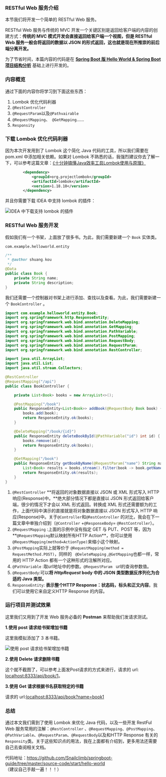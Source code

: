 ###  RESTful Web 服务介绍

本节我们将开发一个简单的 RESTful Web 服务。

 RESTful Web 服务与传统的 MVC 开发一个关键区别是返回给客户端的内容的创建方式：**传统的 MVC 模式开发会直接返回给客户端一个视图，但是 RESTful Web 服务一般会将返回的数据以 JSON 的形式返回，这也就是现在所推崇的前后端分离开发。**

为了节省时间，本篇内容的代码是在 **[Spring Boot 版 Hello World & Spring Boot 项目结构分析](https://snailclimb.gitee.io/springboot-guide/#/./start/springboot-hello-world)** 基础上进行开发的。

### 内容概览

通过下面的内容你将学习到下面这些东西：

1. Lombok 优化代码利器
2. `@RestController` 
3. `@RequestParam`以及`@Pathvairable`
4. `@RequestMapping`、` @GetMapping`......
5. `Responsity`

### 下载 Lombok 优化代码利器

因为本次开发用到了 Lombok 这个简化 Java 代码的工具，所以我们需要在 pom.xml 中添加相关依赖。如果对 Lombok 不熟悉的话，我强烈建议你去了解一下，可以参考这篇文章：[《十分钟搞懂Java效率工具Lombok使用与原理》](https://mp.weixin.qq.com/s?__biz=Mzg2OTA0Njk0OA==&mid=2247485385&idx=2&sn=a7c3fb4485ffd8c019e5541e9b1580cd&chksm=cea24802f9d5c1144eee0da52cfc0cc5e8ee3590990de3bb642df4d4b2a8cd07f12dd54947b9&token=1381785723&lang=zh_CN#rd)

```xml
		<dependency>
			<groupId>org.projectlombok</groupId>
			<artifactId>lombok</artifactId>
			<version>1.18.10</version>
		</dependency>
```

并且你需要下载 IDEA 中支持 lombok 的插件：


![ IDEA 中下载支持 lombok 的插件](https://my-blog-to-use.oss-cn-beijing.aliyuncs.com/2019-7/lombok-idea.png)

### RESTful Web 服务开发

假如我们有一个书架，上面放了很多书。为此，我们需要新建一个 `Book` 实体类。

`com.example.helloworld.entity`

```java
/**
 * @author shuang.kou
 */
@Data
public class Book {
    private String name;
    private String description;
}
```

我们还需要一个控制器对书架上进行添加、查找以及查看。为此，我们需要新建一个 `BookController` 。

```java
import com.example.helloworld.entity.Book;
import org.springframework.http.ResponseEntity;
import org.springframework.web.bind.annotation.DeleteMapping;
import org.springframework.web.bind.annotation.GetMapping;
import org.springframework.web.bind.annotation.PathVariable;
import org.springframework.web.bind.annotation.PostMapping;
import org.springframework.web.bind.annotation.RequestBody;
import org.springframework.web.bind.annotation.RequestParam;
import org.springframework.web.bind.annotation.RestController;

import java.util.ArrayList;
import java.util.List;
import java.util.stream.Collectors;

@RestController
@RequestMapping("/api")
public class BookController {

    private List<Book> books = new ArrayList<>();

    @PostMapping("/book")
    public ResponseEntity<List<Book>> addBook(@RequestBody Book book) {
        books.add(book);
        return ResponseEntity.ok(books);
    }

    @DeleteMapping("/book/{id}")
    public ResponseEntity deleteBookById(@PathVariable("id") int id) {
        books.remove(id);
        return ResponseEntity.ok(books);
    }

    @GetMapping("/book")
    public ResponseEntity getBookByName(@RequestParam("name") String name) {
        List<Book> results = books.stream().filter(book -> book.getName().equals(name)).collect(Collectors.toList());
        return ResponseEntity.ok(results);
    }
}
```

1. `@RestController`  **将返回的对象数据直接以 JSON 或 XML 形式写入 HTTP 响应(Response)中。**绝大部分情况下都是直接以  JSON 形式返回给客户端，很少的情况下才会以 XML 形式返回。转换成 XML 形式还需要额为的工作，上面代码中演示的直接就是将对象数据直接以 JSON 形式写入 HTTP 响应(Response)中。关于`@Controller`和`@RestController` 的对比，我会在下一篇文章中单独介绍到（`@Controller` +`@ResponseBody`= `@RestController`）。
2. `@RequestMapping` :上面的示例中没有指定 GET 与 PUT、POST 等，因为**`@RequestMapping`默认映射所有HTTP Action**，你可以使用`@RequestMapping(method=ActionType)`来缩小这个映射。
3. `@PostMapping`实际上就等价于 `@RequestMapping(method = RequestMethod.POST)`，同样的 ` @DeleteMapping` ,`@GetMapping`也都一样，常用的 HTTP Action 都有一个这种形式的注解所对应。
4. `@PathVariable` :取url地址中的参数。`@RequestParam ` url的查询参数值。
5. `@RequestBody`:可以**将 *HttpRequest* body 中的 JSON 类型数据反序列化为合适的 Java 类型。**
6. `ResponseEntity`: **表示整个HTTP Response：状态码，标头和正文内容**。我们可以使用它来自定义HTTP Response 的内容。

### 运行项目并测试效果

这里我们又用到了开发 Web 服务必备的 **Postman** 来帮助我们发请求测试。

**1.使用 post 请求给书架增加书籍**

这里我模拟添加了 3 本书籍。


![使用 post 请求给书架增加书籍](https://my-blog-to-use.oss-cn-beijing.aliyuncs.com/2019-7/post-add-book.png)

**2.使用 Delete 请求删除书籍**

这个就不截图了，可以参考上面发Post请求的方式来进行，请求的 url: [localhost:8333/api/book/1](localhost:8333/api/book/1)。

**3.使用 Get 请求根据书名获取特定的书籍**

请求的 url:[localhost:8333/api/book?name=book1](localhost:8333/api/book?name=book1)

### 总结

通过本文我们需到了使用 Lombok 来优化 Java 代码，以及一些开发 RestFul Web 服务常用的注解：`@RestController`  、`@RequestMapping`、`@PostMapping`、`@PathVariable`、`@RequestParam`、`@RequestBody`以及和HTTP Response 有关的 `Responsity`类。关于这些知识点的用法，我在上面都有介绍到，更多用法还需要自己去查阅相关文档。

代码地址：<https://github.com/Snailclimb/springboot-guide/tree/master/source-code/start/hello-world>（建议自己手敲一遍！！！）